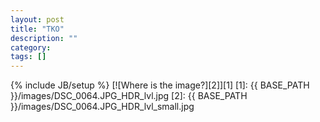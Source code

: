 ```yaml
---
layout: post
title: "TKO"
description: ""
category: 
tags: []
---
```

{% include JB/setup %}
[![Where is the image?][2]][1]
[1]: {{ BASE_PATH }}/images/DSC_0064.JPG_HDR_lvl.jpg
[2]: {{ BASE_PATH }}/images/DSC_0064.JPG_HDR_lvl_small.jpg
